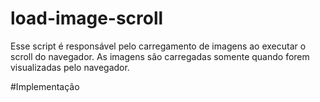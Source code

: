 # load-image-scroll

Esse script é responsável pelo carregamento de imagens ao executar o scroll do navegador. As imagens são carregadas somente quando forem visualizadas pelo navegador. 


#Implementação
